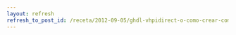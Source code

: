 ```yaml
---
layout: refresh
refresh_to_post_id: /receta/2012-09-05/ghdl-vhpidirect-o-como-crear-compilar-y-ejecutar-un-programa-vhdl-con-llamadas-a-cdigo-c
---
```

